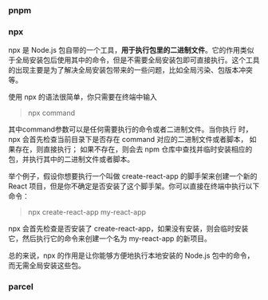 ### pnpm
### npx
npx 是 Node.js 包自带的一个工具，**用于执行包里的二进制文件**。它的作用类似于全局安装包后使用其中的命令，但是不需要全局安装包即可直接执行。这个工具的出现主要是为了解决全局安装包带来的一些问题，比如全局污染、包版本冲突等。

使用 npx 的语法很简单，你只需要在终端中输入

>npx command

其中command参数可以是任何需要执行的命令或者二进制文件。当你执行 时，npx 会首先检查当前目录下是否存在 command 对应的二进制文件或者脚本，
如果存在，则直接执行；
如果不存在，则会去 npm 仓库中查找并临时安装相应的包，并执行其中的二进制文件或者脚本。

举个例子，假设你想要执行一个叫做 create-react-app 的脚手架来创建一个新的 React 项目，但是你不确定是否安装了这个脚手架。你可以直接在终端中执行以下命令：

> npx create-react-app my-react-app

npx 会首先检查是否安装了 create-react-app，如果没有安装，则会临时安装它，然后执行它的命令来创建一个名为 my-react-app 的新项目。

总的来说，npx 的作用是让你能够方便地执行本地安装的 Node.js 包中的命令，而无需全局安装这些包。

### parcel